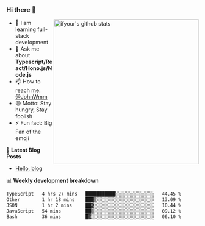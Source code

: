 ### Hi there 👋

<img style="width: 380px" align="right" src="https://github-readme-stats.vercel.app/api?username=ifyour&show_icons=true&theme=dark&card_width=280px&hide_title=true&hide=contribs&include_all_commits=true&count_private=true" alt="ifyour's github stats"/>


- 🌱  I am learning full-stack development
- 💬  Ask me about **Typescript/React/Hono.js/Node.js**
- 📫  How to reach me: [@JohnWmm](https://twitter.com/JohnWmm)
- 😄  Motto: Stay hungry, Stay foolish
- ⚡  Fun fact: Big Fan of the emoji


**📝 Latest Blog Posts**

<!-- BLOG-POST-LIST:START -->
- [Hello, blog](https://mingming.dev/posts/hello-blog)
<!-- BLOG-POST-LIST:END -->



📊 **Weekly development breakdown** 

<!-- [![wakatime](https://wakatime.com/badge/user/d2bc2102-a53a-4e4f-93d0-a8cbf4be2db4.svg)](https://wakatime.com/@d2bc2102-a53a-4e4f-93d0-a8cbf4be2db4) -->

<!--START_SECTION:waka-->

```txt
TypeScript   4 hrs 27 mins   ███████████░░░░░░░░░░░░░░   44.45 %
Other        1 hr 18 mins    ███▒░░░░░░░░░░░░░░░░░░░░░   13.09 %
JSON         1 hr 2 mins     ██▓░░░░░░░░░░░░░░░░░░░░░░   10.44 %
JavaScript   54 mins         ██▒░░░░░░░░░░░░░░░░░░░░░░   09.12 %
Bash         36 mins         █▓░░░░░░░░░░░░░░░░░░░░░░░   06.10 %
```

<!--END_SECTION:waka-->


